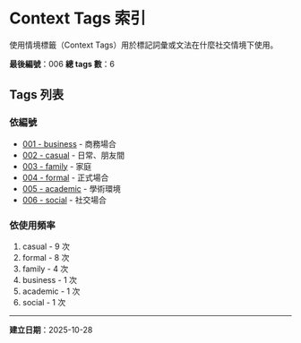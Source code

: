 # Context Tags 索引

使用情境標籤（Context Tags）用於標記詞彙或文法在什麼社交情境下使用。

**最後編號**：006
**總 tags 數**：6

## Tags 列表

### 依編號
- [001 - business](001_business.md) - 商務場合
- [002 - casual](002_casual.md) - 日常、朋友間
- [003 - family](003_family.md) - 家庭
- [004 - formal](004_formal.md) - 正式場合
- [005 - academic](005_academic.md) - 學術環境
- [006 - social](006_social.md) - 社交場合

### 依使用頻率
1. casual - 9 次
2. formal - 8 次
3. family - 4 次
4. business - 1 次
5. academic - 1 次
6. social - 1 次

---

**建立日期**：2025-10-28
